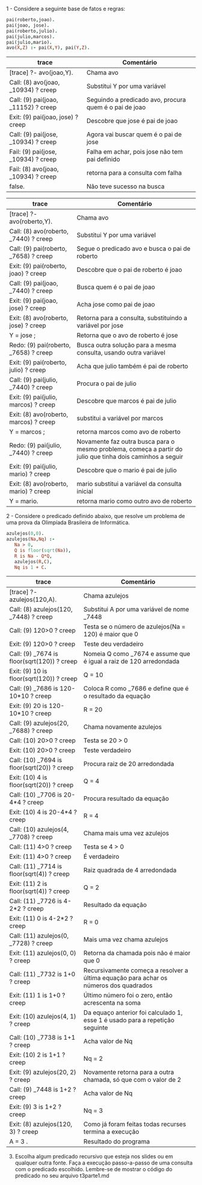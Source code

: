 1 - Considere a seguinte base de fatos e regras:

```prolog
pai(roberto,joao).
pai(joao, jose).
pai(roberto,julio).
pai(julio,marcos).
pai(julio,mario).
avo(X,Z) :- pai(X,Y), pai(Y,Z).
```


|trace        | Comentário|
|-------------|-----------|
|[trace]  ?- avo(joao,Y).|Chama avo |
|Call: (8) avo(joao, _10934) ? creep|Substitui Y por uma variável| 
|Call: (9) pai(joao, _11152) ? creep|Seguindo a predicado avo, procura quem é o pai de joao|
|Exit: (9) pai(joao, jose) ? creep|Descobre que jose é pai de joao|
|Call: (9) pai(jose, _10934) ? creep|Agora vai buscar quem é o pai de jose|
|Fail: (9) pai(jose, _10934) ? creep|Falha em achar, pois jose não tem pai definido|
|Fail: (8) avo(joao, _10934) ? creep|retorna para a consulta com falha|
|false.|Não teve sucesso na busca|

|trace        | Comentário|
|-------------|-----------|
|[trace]  ?- avo(roberto,Y).|Chama avo|
|Call: (8) avo(roberto, _7440) ? creep|Substitui Y por uma variável|
|Call: (9) pai(roberto, _7658) ? creep|Segue o predicado avo e busca o pai de roberto|
|Exit: (9) pai(roberto, joao) ? creep|Descobre que o pai de roberto é joao|
|Call: (9) pai(joao, _7440) ? creep|Busca quem é o pai de joao|
|Exit: (9) pai(joao, jose) ? creep|Acha jose como pai de joao|
|Exit: (8) avo(roberto, jose) ? creep|Retorna para a consulta, substituindo a variável por jose|
|Y = jose ;|Retorna que o avo de roberto é jose| 
|Redo: (9) pai(roberto, _7658) ? creep|Busca outra solução para a mesma consulta, usando outra variável|
|Exit: (9) pai(roberto, julio) ? creep|Acha que julio também é pai de roberto|
|Call: (9) pai(julio, _7440) ? creep|Procura o pai de julio|
|Exit: (9) pai(julio, marcos) ? creep|Descobre que marcos é pai de julio|
|Exit: (8) avo(roberto, marcos) ? creep|substitui a variável por marcos|
|Y = marcos ;|retorna marcos como avo de roberto|
|Redo: (9) pai(julio, _7440) ? creep|Novamente faz outra busca para o mesmo problema, começa a partir do julio que tinha dois caminhos a seguir|
|Exit: (9) pai(julio, mario) ? creep|Descobre que o mario é pai de julio|
|Exit: (8) avo(roberto, mario) ? creep|mario substitui a variável da consulta inicial|
|Y = mario.|retorna mario como outro avo de roberto|


2 - Considere o predicado definido abaixo, que resolve um problema de uma prova da Olimpíada Brasileira de Informática.

```prolog
azulejos(0,0).
azulejos(Na,Nq) :-
   Na > 0,
   Q is floor(sqrt(Na)),
   R is Na - Q*Q,
   azulejos(R,C),
   Nq is 1 + C.
```  
   
|trace        | Comentário|
|-------------|-----------|
|[trace]  ?- azulejos(120,A).|Chama azulejos|
|Call: (8) azulejos(120, _7448) ? creep|Substitui A por uma variável de nome _7448|
|Call: (9) 120>0 ? creep|Testa se o número de azulejos(Na = 120) é maior que 0|
|Exit: (9) 120>0 ? creep|Teste deu verdadeiro|
|Call: (9) _7674 is floor(sqrt(120)) ? creep|Nomeia Q como _7674 e assume que é igual a raiz de 120 arredondada|
|Exit: (9) 10 is floor(sqrt(120)) ? creep|Q = 10|
|Call: (9) _7686 is 120-10*10 ? creep|Coloca R como _7686 e define que é o resultado da equação|
|Exit: (9) 20 is 120-10*10 ? creep|R = 20|
|Call: (9) azulejos(20, _7688) ? creep|Chama novamente azulejos|
|Call: (10) 20>0 ? creep| Testa se 20 > 0|
|Exit: (10) 20>0 ? creep| Teste verdadeiro|
|Call: (10) _7694 is floor(sqrt(20)) ? creep| Procura raiz de 20 arredondada|
|Exit: (10) 4 is floor(sqrt(20)) ? creep|Q = 4|
|Call: (10) _7706 is 20-4*4 ? creep|Procura resultado da equação|
|Exit: (10) 4 is 20-4*4 ? creep|R = 4|
|Call: (10) azulejos(4, _7708) ? creep|Chama mais uma vez azulejos|
|Call: (11) 4>0 ? creep|Testa se 4 > 0|
|Exit: (11) 4>0 ? creep|É verdadeiro|
|Call: (11) _7714 is floor(sqrt(4)) ? creep|Raiz quadrada de 4 arredondada|
|Exit: (11) 2 is floor(sqrt(4)) ? creep|Q = 2|
|Call: (11) _7726 is 4-2*2 ? creep|Resultado da equação|
|Exit: (11) 0 is 4-2*2 ? creep| R = 0|
|Call: (11) azulejos(0, _7728) ? creep|Mais uma vez chama azulejos|
|Exit: (11) azulejos(0, 0) ? creep|Retorna da chamada pois não é maior que 0|
|Call: (11) _7732 is 1+0 ? creep| Recursivamente começa a resolver a última equação para achar os números dos quadrados|
|Exit: (11) 1 is 1+0 ? creep|Último número foi o zero, então acrescenta na soma|
|Exit: (10) azulejos(4, 1) ? creep|Da equaço anterior foi calculado 1, esse 1 é usado para a repetição seguinte|
|Call: (10) _7738 is 1+1 ? creep|Acha valor de Nq|
|Exit: (10) 2 is 1+1 ? creep|Nq = 2|
|Exit: (9) azulejos(20, 2) ? creep|Novamente retorna para a outra chamada, só que com o valor de 2|
|Call: (9) _7448 is 1+2 ? creep|Acha valor de Nq|
|Exit: (9) 3 is 1+2 ? creep|Nq = 3|
|Exit: (8) azulejos(120, 3) ? creep|Como já foram feitas todas recurses termina a execução|
|A = 3 .|Resultado do programa|

3. Escolha algum predicado recursivo que esteja nos slides ou em qualquer outra fonte. Faça a execução passo-a-passo de uma consulta com o predicado escolhido. Lembre-se de mostrar o código do predicado no seu arquivo t3parte1.md


